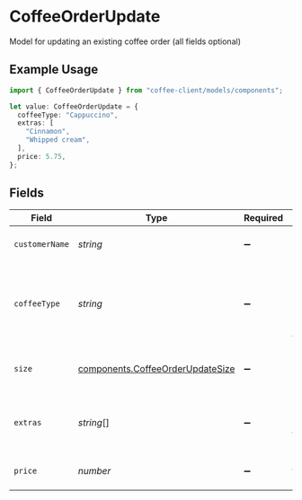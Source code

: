 # CoffeeOrderUpdate

Model for updating an existing coffee order (all fields optional)

## Example Usage

```typescript
import { CoffeeOrderUpdate } from "coffee-client/models/components";

let value: CoffeeOrderUpdate = {
  coffeeType: "Cappuccino",
  extras: [
    "Cinnamon",
    "Whipped cream",
  ],
  price: 5.75,
};
```

## Fields

| Field                                                                                | Type                                                                                 | Required                                                                             | Description                                                                          | Example                                                                              |
| ------------------------------------------------------------------------------------ | ------------------------------------------------------------------------------------ | ------------------------------------------------------------------------------------ | ------------------------------------------------------------------------------------ | ------------------------------------------------------------------------------------ |
| `customerName`                                                                       | *string*                                                                             | :heavy_minus_sign:                                                                   | Updated customer name                                                                | Alice                                                                                |
| `coffeeType`                                                                         | *string*                                                                             | :heavy_minus_sign:                                                                   | Updated coffee type (must match an existing coffee type)                             | Cappuccino                                                                           |
| `size`                                                                               | [components.CoffeeOrderUpdateSize](../../models/components/coffeeorderupdatesize.md) | :heavy_minus_sign:                                                                   | Updated size of the coffee order                                                     | Large                                                                                |
| `extras`                                                                             | *string*[]                                                                           | :heavy_minus_sign:                                                                   | Updated optional additions to the coffee order                                       | [<br/>"Whipped cream"<br/>]                                                          |
| `price`                                                                              | *number*                                                                             | :heavy_minus_sign:                                                                   | Updated total price of the order                                                     | 5                                                                                    |